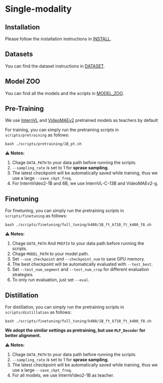# Single-modality

## Installation

Please follow the installation instructions in [INSTALL](./INSTALL.md).

## Datasets

You can find the dataset instructions in [DATASET](./DATASET.md).

## Model ZOO

You can find all the models and the scripts in [MODEL_ZOO](./MODEL_ZOO.md).

## Pre-Training

We use [InternVL](https://github.com/OpenGVLab/InternVL/) and [VideoMAEv2](https://github.com/OpenGVLab/VideoMAEv2) pretrained models as teachers by default

For training, you can simply run the pretraining scripts in `scripts/pretraining` as follows:
```shell
bash ./scripts/pretraining/1B_pt.sh
```

:warning: **Notes:**
1. Chage `DATA_PATH` to your data path before running the scripts.
2. `--sampling_rate` is set to 1 for **sprase sampling**.
3. The latest checkpoint will be automatically saved while training, thus we use a large `--save_ckpt_freq`.
4. For InternVideo2-1B and 6B, we use InternVL-C-13B and VideoMAEv2-g.


## Finetuning

For finetuning, you can simply run the pretraining scripts in `scripts/finetuning` as follows:
```shell
bash ./scripts/finetuning/full_tuning/k400/1B_ft_k710_ft_k400_f8.sh
```

:warning: **Notes:**
1. Chage `DATA_PATH` And `PREFIX` to your data path before running the scripts.
2. Chage `MODEL_PATH` to your model path.
3. Set `--use_checkpoint` and `--checkpoint_num` to save GPU memory.
4. The best checkpoint will be automatically evaluated with `--test_best`.
5. Set `--test_num_segment` and `--test_num_crop` for different evaluation strategies.
6. To only run evaluation, just set `--eval`.


## Distillation

For distillation, you can simply run the pretraining scripts in `scripts/distillation` as follows:
```shell
bash ./scripts/finetuning/full_tuning/k400/1B_ft_k710_ft_k400_f8.sh
```

**We adopt the similar settings as pretraining, but use `MLP_Decoder` for better alignment.**

:warning: **Notes:**
1. Chage `DATA_PATH` to your data path before running the scripts.
2. `--sampling_rate` is set to 1 for **sprase sampling**.
3. The latest checkpoint will be automatically saved while training, thus we use a large `--save_ckpt_freq`.
4. For all models, we use InternVideo2-1B as teacher.